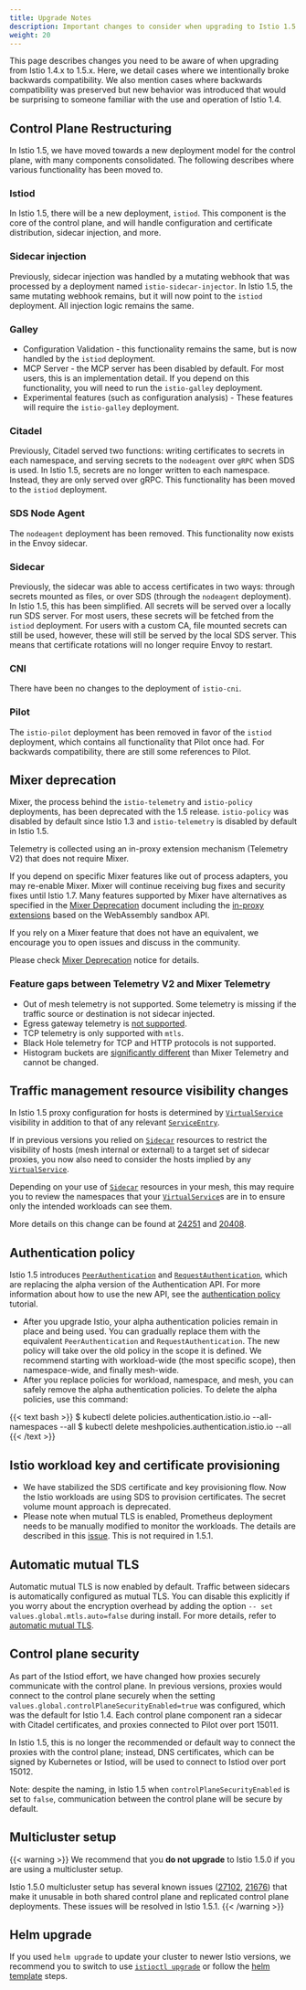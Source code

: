 ```yaml
---
title: Upgrade Notes
description: Important changes to consider when upgrading to Istio 1.5.
weight: 20
---
```


This page describes changes you need to be aware of when upgrading from
Istio 1.4.x to 1.5.x.  Here, we detail cases where we intentionally broke backwards
compatibility.  We also mention cases where backwards compatibility was
preserved but new behavior was introduced that would be surprising to someone
familiar with the use and operation of Istio 1.4.

## Control Plane Restructuring

In Istio 1.5, we have moved towards a new deployment model for the control plane, with many components consolidated. The following describes where various functionality has been moved to.

### Istiod

In Istio 1.5, there will be a new deployment, `istiod`. This component is the core of the control plane, and will handle configuration and certificate distribution, sidecar injection, and more.

### Sidecar injection

Previously, sidecar injection was handled by a mutating webhook that was processed by a deployment named `istio-sidecar-injector`. In Istio 1.5, the same mutating webhook remains, but it will now point to the `istiod` deployment. All injection logic remains the same.

### Galley

* Configuration Validation - this functionality remains the same, but is now handled by the `istiod` deployment.
* MCP Server - the MCP server has been disabled by default. For most users, this is an implementation detail. If you depend on this functionality, you will need to run the `istio-galley` deployment.
* Experimental features (such as configuration analysis) - These features will require the `istio-galley` deployment.

### Citadel

Previously, Citadel served two functions: writing certificates to secrets in each namespace, and serving secrets to the `nodeagent` over `gRPC` when SDS is used. In Istio 1.5, secrets are no longer written to each namespace. Instead, they are only served over gRPC. This functionality has been moved to the `istiod` deployment.

### SDS Node Agent

The `nodeagent` deployment has been removed. This functionality now exists in the Envoy sidecar.

### Sidecar

Previously, the sidecar was able to access certificates in two ways: through secrets mounted as files, or over SDS (through the `nodeagent` deployment). In Istio 1.5, this has been simplified. All secrets will be served over a locally run SDS server. For most users, these secrets will be fetched from the `istiod` deployment. For users with a custom CA, file mounted secrets can still be used, however, these will still be served by the local SDS server. This means that certificate rotations will no longer require Envoy to restart.

### CNI

There have been no changes to the deployment of `istio-cni`.

### Pilot

The `istio-pilot` deployment has been removed in favor of the `istiod` deployment, which contains all functionality that Pilot once had. For backwards compatibility, there are still some references to Pilot.

## Mixer deprecation

Mixer, the process behind the `istio-telemetry` and `istio-policy` deployments, has been deprecated with the 1.5 release. `istio-policy` was disabled by default since Istio 1.3 and `istio-telemetry` is disabled by default in Istio 1.5.

Telemetry is collected using an in-proxy extension mechanism (Telemetry V2) that does not require Mixer.

If you depend on specific Mixer features like out of process adapters, you may re-enable Mixer. Mixer will continue receiving bug fixes and security fixes until Istio 1.7.
Many features supported by Mixer have alternatives as specified in the [Mixer Deprecation](https://tinyurl.com/mixer-deprecation) document including the [in-proxy extensions](https://github.com/istio/proxy/tree/master/extensions) based on the WebAssembly sandbox API.

If you rely on a Mixer feature that does not have an equivalent, we encourage you to open issues and discuss in the community.

Please check [Mixer Deprecation](https://tinyurl.com/mixer-deprecation) notice for details.

### Feature gaps between Telemetry V2 and Mixer Telemetry

* Out of mesh telemetry is not supported. Some telemetry is missing if the traffic source or destination is not sidecar injected.
* Egress gateway telemetry is [not supported](https://github.com/istio/istio/issues/19385).
* TCP telemetry is only supported with `mtls`.
* Black Hole telemetry for TCP and HTTP protocols is not supported.
* Histogram buckets are [significantly different](https://github.com/istio/istio/issues/20483) than Mixer Telemetry and cannot be changed.

## Traffic management resource visibility changes

In Istio 1.5 proxy configuration for hosts is determined by [`VirtualService`](/ko/docs/reference/config/networking/virtual-service) visibility in
addition to that of any relevant [`ServiceEntry`](/ko/docs/reference/config/networking/service-entry/).

If in previous versions you relied on [`Sidecar`](/ko/docs/reference/config/networking/sidecar/) resources to
restrict the visibility of hosts (mesh internal or external) to a target set of sidecar proxies, you now also need to
consider the hosts implied by any [`VirtualService`](/ko/docs/reference/config/networking/virtual-service).

Depending on your use of [`Sidecar`](/ko/docs/reference/config/networking/sidecar/) resources in your mesh, this may require
you to review the namespaces that your [`VirtualService`](/ko/docs/reference/config/networking/virtual-service)s are in to
ensure only the intended workloads can see them.

More details on this change can be found at [24251](https://github.com/istio/istio/issues/24251) and [20408](https://github.com/istio/istio/pull/20408).

## Authentication policy

Istio 1.5 introduces [`PeerAuthentication`](/ko/docs/reference/config/security/peer_authentication/) and [`RequestAuthentication`](/ko/docs/reference/config/security/request_authentication/), which are replacing the alpha version of the Authentication API. For more information about how to use the new API, see the [authentication policy](/ko/docs/tasks/security/authentication/authn-policy) tutorial.

* After you upgrade Istio, your alpha authentication policies remain in place and being used. You can gradually replace them with the equivalent `PeerAuthentication` and `RequestAuthentication`. The new policy will take over the old policy in the scope it is defined. We recommend starting with workload-wide (the most specific scope), then namespace-wide, and finally mesh-wide.
* After you replace policies for workload, namespace, and mesh, you can safely remove the alpha authentication policies. To delete the alpha policies, use this command:

{{< text bash >}}
$ kubectl delete policies.authentication.istio.io --all-namespaces --all
$ kubectl delete meshpolicies.authentication.istio.io --all
{{< /text >}}

## Istio workload key and certificate provisioning

* We have stabilized the SDS certificate and key provisioning flow. Now the Istio workloads are using SDS to provision certificates. The secret volume mount approach is deprecated.
* Please note when mutual TLS is enabled, Prometheus deployment needs to be manually modified to monitor the workloads. The details are described in this [issue](https://github.com/istio/istio/issues/21843). This is not required in 1.5.1.

## Automatic mutual TLS

Automatic mutual TLS is now enabled by default. Traffic between sidecars is automatically configured as mutual TLS. You can disable this explicitly if you worry about the encryption overhead by adding the option `-- set values.global.mtls.auto=false` during install. For more details, refer to [automatic mutual TLS](/ko/docs/tasks/security/authentication/authn-policy/#auto-mutual-tls).

## Control plane security

As part of the Istiod effort, we have changed how proxies securely communicate with the control plane. In previous versions, proxies would connect to the control plane securely when the setting `values.global.controlPlaneSecurityEnabled=true` was configured, which was the default for Istio 1.4. Each control plane component ran a sidecar with Citadel certificates, and proxies connected to Pilot over port 15011.

In Istio 1.5, this is no longer the recommended or default way to connect the proxies with the control plane; instead, DNS certificates, which can be signed by Kubernetes or Istiod, will be used to connect to Istiod over port 15012.

Note: despite the naming, in Istio 1.5 when `controlPlaneSecurityEnabled` is set to `false`, communication between the control plane will be secure by default.

## Multicluster setup

{{< warning >}}
We recommend that you **do not upgrade** to Istio 1.5.0 if you are using a multicluster setup.

Istio 1.5.0 multicluster setup has several known issues ([27102](https://github.com/istio/istio/issues/21702), [21676](https://github.com/istio/istio/issues/21676)) that make it unusable in both shared control plane and replicated control plane deployments. These issues will be resolved in Istio 1.5.1.
{{< /warning >}}

## Helm upgrade

If you used `helm upgrade` to update your cluster to newer Istio versions, we recommend you to switch to use [`istioctl upgrade`](https://archive.istio.io/v1.5/ko/docs/setup/upgrade/istioctl-upgrade/) or follow the [helm template](https://istio.io/v1.4/ko/docs/setup/upgrade/cni-helm-upgrade/) steps.
